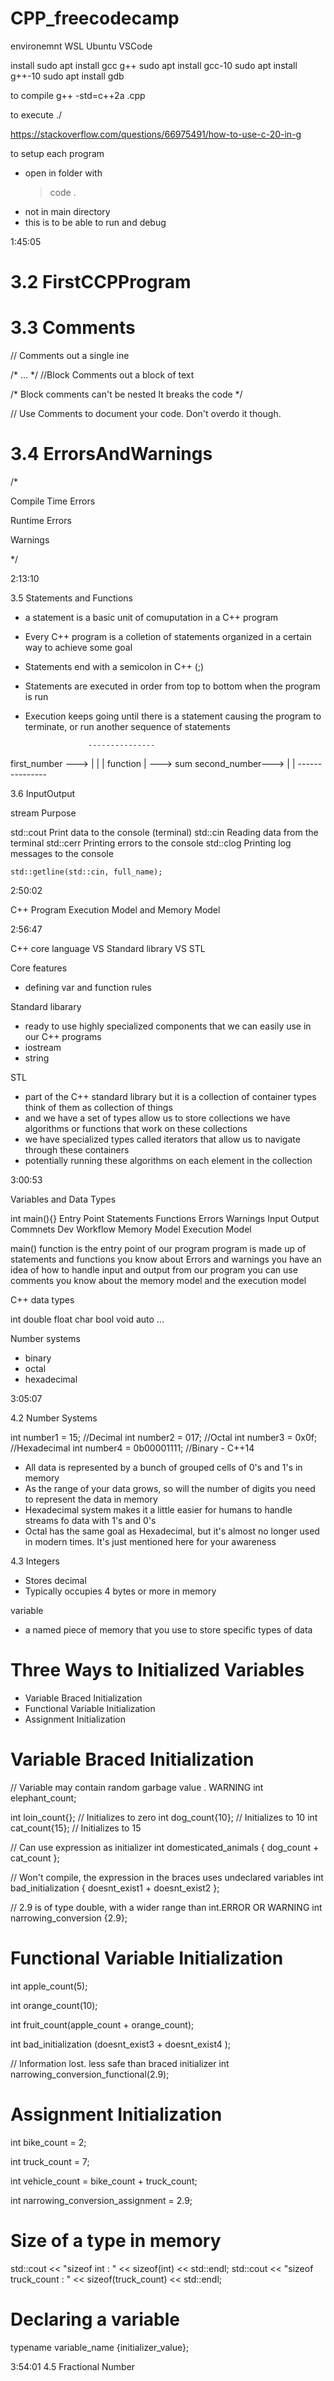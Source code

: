 # CPP_freecodecamp

environemnt WSL Ubuntu VSCode

install
sudo apt install gcc g++
sudo apt install gcc-10
sudo apt install g++-10
sudo apt install gdb

to compile
g++ -std=c++2a <filename>.cpp

to execute
./<filename>


https://stackoverflow.com/questions/66975491/how-to-use-c-20-in-g

to setup each program
- open in folder with 
    > code . 
- not in main directory
- this is to be able to run and debug


1:45:05

3.2 FirstCCPProgram
===================


3.3 Comments
==============
// Comments out a single ine

/* ... */ //Block Comments out a block of text

/*
    Block comments
    can't be
    nested
    It breaks the code 
*/

// Use Comments to document your code. Don't overdo it though.


3.4 ErrorsAndWarnings
=====================

/*

Compile Time Errors

Runtime Errors

Warnings

*/


2:13:10 

3.5 Statements and Functions

- a statement is a basic unit of comuputation in a C++ program
- Every C++ program is a colletion of statements organized in a certain way to achieve some goal
- Statements end with a semicolon in C++ (;)


- Statements are executed in order from top to bottom when the program is run
- Execution keeps going until there is a statement causing the program to terminate, or run another sequence of statements

                    ---------------
first_number --->  |               |
                   |   function    | ---> sum
second_number--->  |               |
                    ---------------


3.6 InputOutput

stream                      Purpose

std::cout                   Print data to the console (terminal)
std::cin                    Reading data from the terminal
std::cerr                   Printing errors to the console
std::clog                   Printing log messages to the console

    std::getline(std::cin, full_name);


2:50:02

C++ Program Execution Model and Memory Model

2:56:47

C++ core language VS Standard library VS STL

Core features
- defining var and function rules

Standard libarary
- ready to use highly specialized components that we can easily use in our C++ programs
- iostream
- string

STL
- part of the C++ standard library but it is a collection of container types think of them as collection of things
- and we have a set of types allow us to store collections we have algorithms or functions that work on these collections
- we have specialized types called iterators that allow us to navigate through these containers
- potentially running these algorithms on each element in the collection


3:00:53

Variables and Data Types

int main(){}    Entry Point     Statements      Functions
Errors          Warnings        Input           Output
Commnets        Dev Workflow    Memory Model    Execution Model

main() function is the entry point of our program
program is made up of statements and functions
you know about Errors and warnings
you have an idea of how to handle input and output from our program
you can use comments
you know about the memory model and the execution model


C++ data types

int     double      float       char
bool    void        auto        ...

Number systems
- binary
- octal
- hexadecimal

3:05:07

4.2 Number Systems

int number1 = 15; //Decimal
int number2 = 017; //Octal
int number3 = 0x0f; //Hexadecimal
int number4 = 0b00001111; //Binary - C++14

- All data is represented by a bunch of grouped cells of 0's and 1's in memory
- As the range of your data grows, so will the number of digits you need to represent the data in memory
- Hexadecimal system makes it a little easier for humans to handle streams fo data with 1's and 0's
- Octal has the same goal as Hexadecimal, but it's almost no longer used in modern times. It's just mentioned here for your awareness


4.3 Integers
- Stores decimal
- Typically occupies 4 bytes or more in memory

variable 
- a named piece of memory that you use to store specific types of data


Three Ways to Initialized Variables
===================================
- Variable Braced Initialization
- Functional Variable Initialization
- Assignment Initialization


Variable Braced Initialization
==============================

// Variable may contain random garbage value . WARNING
int elephant_count;

int loin_count{};   // Initializes to zero
int dog_count{10};  // Initializes to 10
int cat_count{15};  // Initializes to 15

// Can use expression as initializer
int domesticated_animals { dog_count + cat_count };

// Won't compile, the expression in the braces uses undeclared variables
int bad_initialization { doesnt_exist1 + doesnt_exist2 };

// 2.9 is of type double, with a wider range than int.ERROR OR WARNING
int narrowing_conversion {2.9};


Functional Variable Initialization
==================================

int apple_count(5);

int orange_count(10);

int fruit_count(apple_count + orange_count);

int bad_initialization (doesnt_exist3 + doesnt_exist4 );

// Information lost. less safe than braced initializer
int narrowing_conversion_functional(2.9);



Assignment Initialization
==========================

int bike_count = 2;

int truck_count = 7;

int vehicle_count = bike_count + truck_count;

int narrowing_conversion_assignment = 2.9;



Size of a type in memory
=========================

std::cout << "sizeof int : " << sizeof(int) << std::endl;
std::cout << "sizeof truck_count : " << sizeof(truck_count) << std::endl;


Declaring a variable
=====================

typename variable_name {initializer_value};


3:54:01
4.5 Fractional Number

